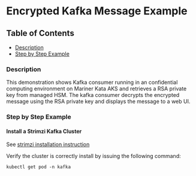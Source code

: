 # Encrypted Kafka Message Example 

## Table of Contents
- [Description](#description)
- [Step by Step Example](#step-by-step-example)

### Description
This demonstration shows Kafka consumer running in an confidential computing environment on Mariner Kata AKS and retrieves a RSA private key from managed HSM. The kafka consumer decrypts the encrypted message using the RSA private key and displays the message to a web UI. 

### Step by Step Example 

#### Install a Strimzi Kafka Cluster 

See [strimzi installation instruction](https://strimzi.io/quickstarts/)

Verify the cluster is correctly install by issuing the following command: 
```
kubectl get pod -n kafka 
```

